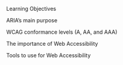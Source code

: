 Learning Objectives


ARIA’s main purpose

WCAG conformance levels (A, AA, and AAA)

The importance of Web Accessibility

Tools to use for Web Accessibility
